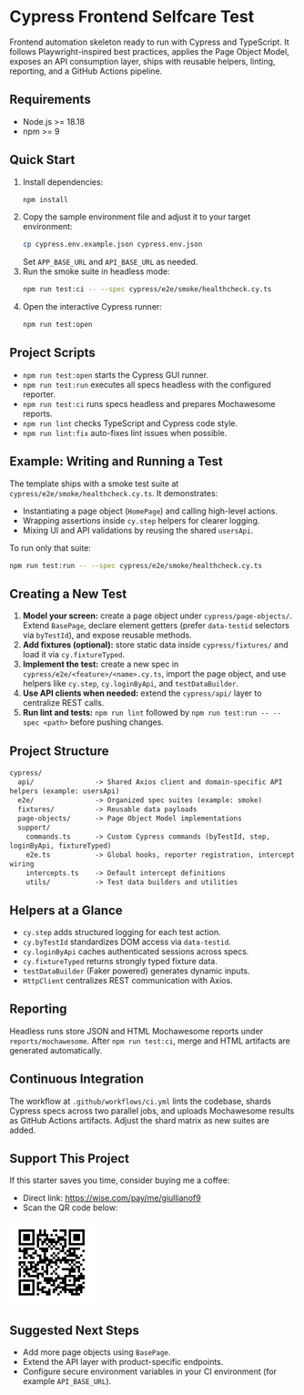 # Cypress Frontend Selfcare Test

Frontend automation skeleton ready to run with Cypress and TypeScript. It follows Playwright-inspired best practices, applies the Page Object Model, exposes an API consumption layer, ships with reusable helpers, linting, reporting, and a GitHub Actions pipeline.

## Requirements
- Node.js >= 18.18
- npm >= 9

## Quick Start
1. Install dependencies:
   ```bash
   npm install
   ```
2. Copy the sample environment file and adjust it to your target environment:
   ```bash
   cp cypress.env.example.json cypress.env.json
   ```
   Set `APP_BASE_URL` and `API_BASE_URL` as needed.
3. Run the smoke suite in headless mode:
   ```bash
   npm run test:ci -- --spec cypress/e2e/smoke/healthcheck.cy.ts
   ```
4. Open the interactive Cypress runner:
   ```bash
   npm run test:open
   ```

## Project Scripts
- `npm run test:open` starts the Cypress GUI runner.
- `npm run test:run` executes all specs headless with the configured reporter.
- `npm run test:ci` runs specs headless and prepares Mochawesome reports.
- `npm run lint` checks TypeScript and Cypress code style.
- `npm run lint:fix` auto-fixes lint issues when possible.

## Example: Writing and Running a Test
The template ships with a smoke test suite at `cypress/e2e/smoke/healthcheck.cy.ts`. It demonstrates:
- Instantiating a page object (`HomePage`) and calling high-level actions.
- Wrapping assertions inside `cy.step` helpers for clearer logging.
- Mixing UI and API validations by reusing the shared `usersApi`.

To run only that suite:
```bash
npm run test:run -- --spec cypress/e2e/smoke/healthcheck.cy.ts
```

## Creating a New Test
1. **Model your screen:** create a page object under `cypress/page-objects/`. Extend `BasePage`, declare element getters (prefer `data-testid` selectors via `byTestId`), and expose reusable methods.
2. **Add fixtures (optional):** store static data inside `cypress/fixtures/` and load it via `cy.fixtureTyped`.
3. **Implement the test:** create a new spec in `cypress/e2e/<feature>/<name>.cy.ts`, import the page object, and use helpers like `cy.step`, `cy.loginByApi`, and `testDataBuilder`.
4. **Use API clients when needed:** extend the `cypress/api/` layer to centralize REST calls.
5. **Run lint and tests:** `npm run lint` followed by `npm run test:run -- --spec <path>` before pushing changes.

## Project Structure
```
cypress/
  api/               -> Shared Axios client and domain-specific API helpers (example: usersApi)
  e2e/               -> Organized spec suites (example: smoke)
  fixtures/          -> Reusable data payloads
  page-objects/      -> Page Object Model implementations
  support/
    commands.ts      -> Custom Cypress commands (byTestId, step, loginByApi, fixtureTyped)
    e2e.ts           -> Global hooks, reporter registration, intercept wiring
    intercepts.ts    -> Default intercept definitions
    utils/           -> Test data builders and utilities
```

## Helpers at a Glance
- `cy.step` adds structured logging for each test action.
- `cy.byTestId` standardizes DOM access via `data-testid`.
- `cy.loginByApi` caches authenticated sessions across specs.
- `cy.fixtureTyped` returns strongly typed fixture data.
- `testDataBuilder` (Faker powered) generates dynamic inputs.
- `HttpClient` centralizes REST communication with Axios.

## Reporting
Headless runs store JSON and HTML Mochawesome reports under `reports/mochawesome`. After `npm run test:ci`, merge and HTML artifacts are generated automatically.

## Continuous Integration
The workflow at `.github/workflows/ci.yml` lints the codebase, shards Cypress specs across two parallel jobs, and uploads Mochawesome results as GitHub Actions artifacts. Adjust the shard matrix as new suites are added.

## Support This Project
If this starter saves you time, consider buying me a coffee:

- Direct link: https://wise.com/pay/me/giullianof9
- Scan the QR code below:

![Buy me a coffee](assets/coffee-qr.png)

## Suggested Next Steps
- Add more page objects using `BasePage`.
- Extend the API layer with product-specific endpoints.
- Configure secure environment variables in your CI environment (for example `API_BASE_URL`).
